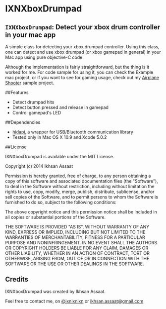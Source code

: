 IXNXboxDrumpad
====================

## `IXNXboxDrumpad`: Detect your xbox drum controller in your mac app
A simple class for detecting your xbox drumpad controller. Using this class, one can detect and use xbox drumpad (or xbox gamepad in general) in your Mac app using pure objective-C code.

Although the implementation is fairly straightforward, but the thing is it worked for me. For code sample for using it, you can check the Example mac project, or if you want to see for gaming usage, check out my [Airplane Shooter](https://github.com/ixnixnixn/AirplaneShooter) sample project.

##Features
* Detect drumpad hits
* Detect button pressed and release in gamepad
* Control gamepad's LED

##Dependencies
* [hidapi](https://github.com/signal11/hidapi), a wrapper for USB/Bluetooth communication library
* Tested only in Mac OS X 10.9 and Xcode 5.0.2

##License

IXNXboxDrumpad is available under the MIT License.

Copyright (c) 2014 Ikhsan Assaat

Permission is hereby granted, free of charge, to any person obtaining a copy
of this software and associated documentation files (the "Software"), to deal
in the Software without restriction, including without limitation the rights
to use, copy, modify, merge, publish, distribute, sublicense, and/or sell
copies of the Software, and to permit persons to whom the Software is
furnished to do so, subject to the following conditions:

The above copyright notice and this permission notice shall be included in
all copies or substantial portions of the Software.

THE SOFTWARE IS PROVIDED "AS IS", WITHOUT WARRANTY OF ANY KIND, EXPRESS OR
IMPLIED, INCLUDING BUT NOT LIMITED TO THE WARRANTIES OF MERCHANTABILITY,
FITNESS FOR A PARTICULAR PURPOSE AND NONINFRINGEMENT. IN NO EVENT SHALL THE
AUTHORS OR COPYRIGHT HOLDERS BE LIABLE FOR ANY CLAIM, DAMAGES OR OTHER
LIABILITY, WHETHER IN AN ACTION OF CONTRACT, TORT OR OTHERWISE, ARISING FROM,
OUT OF OR IN CONNECTION WITH THE SOFTWARE OR THE USE OR OTHER DEALINGS IN
THE SOFTWARE.

## Credits

IXNXboxDrumpad was created by Ikhsan Assaat. 

Feel free to contact me, on [@ixnixnixn](http://twitter.com/ixnixnixn) or [ikhsan.assaat@gmail.com](mailto:ikhsan.assaat@gmail.com)